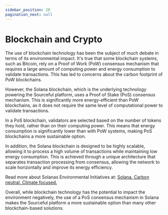 ```yaml
---
sidebar_position: 20
pagination_next: null
---
```


# Blockchain and Crypto

The use of blockchain technology has been the subject of much debate in terms of its environmental impact. It's true that some blockchain systems, such as Bitcoin, rely on a Proof of Work (PoW) consensus mechanism that requires a large amount of computing power and energy consumption to validate transactions. This has led to concerns about the carbon footprint of PoW blockchains.

However, the Solana blockchain, which is the underlying technology powering the Sourceful platform, uses a Proof of Stake (PoS) consensus mechanism. This is significantly more energy-efficient than PoW blockchains, as it does not require the same level of computational power to validate transactions.

In a PoS blockchain, validators are selected based on the number of tokens they hold, rather than on their computing power. This means that energy consumption is significantly lower than with PoW systems, making PoS blockchains a more sustainable option.

In addition, the Solana blockchain is designed to be highly scalable, allowing it to process a high volume of transactions while maintaining low energy consumption. This is achieved through a unique architecture that separates transaction processing from consensus, allowing the network to scale horizontally and improve its energy efficiency.

Read more about Solanas Environmental Initiatives at: <a class="button button--primary" href="https://solana.com/environment">Solana. Carbon neutral. Climate focused.</a>

Overall, while blockchain technology has the potential to impact the environment negatively, the use of a PoS consensus mechanism in Solana makes the Sourceful platform a more sustainable option than many other blockchain-based solutions.